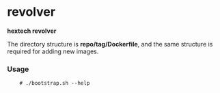 # revolver

**hextech revolver**

The directory structure is **repo/tag/Dockerfile**, and the same structure is required for adding new images.

### Usage

```
    # ./bootstrap.sh --help

```
